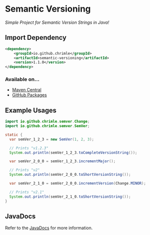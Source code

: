 # Semantic Versioning
*Simple Project for Semantic Version Strings in Java!*

## Import Dependency
```xml
<dependency>
    <groupId>io.github.chrimle</groupId>
    <artifactId>semantic-versioning</artifactId>
    <version>1.1.0</version>
</dependency>
```
### Available on...
- [Maven Central](https://central.sonatype.com/artifact/io.github.chrimle/semantic-versioning)
- [GitHub Packages](https://github.com/Chrimle/Semantic-Versioning/packages/)


## Example Usages

```java
import io.github.chrimle.semver.Change;
import io.github.chrimle.semver.SemVer;

static {
  var semVer_1_2_3 = new SemVer(1, 2, 3);

  // Prints "v1.2.3"
  System.out.println(semVer_1_2_3.toCompleteVersionString());

  var semVer_2_0_0 = semVer_1_2_3.incrementMajor();

  // Prints "v2"
  System.out.println(semVer_2_0_0.toShortVersionString());

  var semVer_2_1_0 = semVer_2_0_0.incrementVersion(Change.MINOR);

  // Prints "v2.1"
  System.out.println(semVer_2_1_0.toShortVersionString());
}
```
## JavaDocs
Refer to the [JavaDocs](https://javadoc.io/doc/io.github.chrimle/semantic-versioning/latest/index.html) for more information. 
